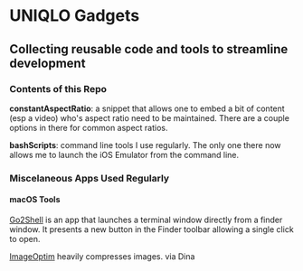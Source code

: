 # UNIQLO Gadgets
## Collecting reusable code and tools to streamline development

### Contents of this Repo

**constantAspectRatio**: a snippet that allows one to embed a bit of content (esp a video) who's aspect ratio need to be maintained. There are a couple options in there for common aspect ratios.

**bashScripts**: command line tools I use regularly. The only one there now allows me to launch the iOS Emulator from the command line.

### Miscelaneous Apps Used Regularly
#### macOS Tools
[Go2Shell](https://itunes.apple.com/us/app/go2shell/id445770608?mt=12) is an app that launches a terminal window directly from a finder window. It presents a new button in the Finder toolbar allowing a single click to open.

[ImageOptim](https://imageoptim.com/mac) heavily compresses images. via Dina
